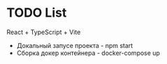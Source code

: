 # TODO List 
React + TypeScript + Vite



- Докальный запусе проекта - npm start
- Cборка докер контейнера - docker-compose up
